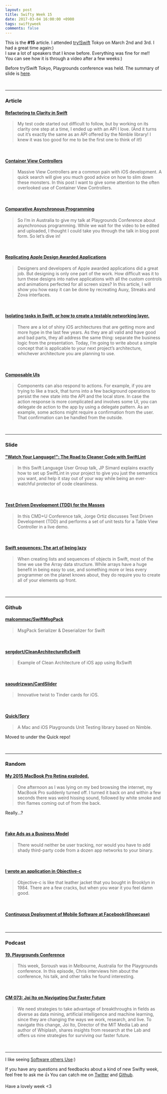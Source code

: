 ```yaml
---
layout: post
title: Swifty Week 15
date: 2017-03-04 16:00:00 +0900
tags: swiftyweek
comments: false
---
```


This is the **#15** article. I attended [try!Swift](https://www.tryswift.co/tokyo/en) Tokyo on March 2nd and 3rd. I had a great time again:)  
I saw a lot of speakers that I know before. Everything was fine for me!!  
You can see how it is through a video after a few weeks:)  

Before try!Swift Tokyo, Playgrounds conference was held. The summary of slide is [here](https://github.com/playgroundscon/Slides).


<br>

---

### Article

#### [Refactoring to Clarity in Swift](https://www.bignerdranch.com/blog/refactoring-to-clarity-in-swift/)

> My test code started out difficult to follow, but by working on its clarity one step at a time, I ended up with an API I love. (And it turns out it’s exactly the same as an API offered by the Nimble library! I knew it was too good for me to be the first one to think of it!)

<br>

#### [Container View Controllers](https://useyourloaf.com/blog/container-view-controllers/)

> Massive View Controllers are a common pain with iOS development. A quick search will give you much good advice on how to slim down these monsters. In this post I want to give some attention to the often overlooked use of Container View Controllers.

<br>

#### [Comparative Asynchronous Programming](https://ashfurrow.com/blog/comparative-asynchronous-programming/?utm_source=Swift_Developments)

> So I’m in Australia to give my talk at Playgrounds Conference about asynchronous programming. While we wait for the video to be edited and uploaded, I thought I could take you through the talk in blog post form. So let’s dive in!

<br>

#### [Replicating Apple Design Awarded Applications](https://medium.com/exyte/replicating-apple-design-awarded-applications-70e5df4c4b94#.4uybd2316)

> Designers and developers of Apple awarded applications did a great job. But designing is only one part of the work. How difficult was it to turn these designs into native applications with all the custom controls and animations perfected for all screen sizes? In this article, I will show you how easy it can be done by recreating Auxy, Streaks and Zova interfaces.

<br>

#### [Isolating tasks in Swift, or how to create a testable networking layer.](https://medium.com/ios-os-x-development/isolating-tasks-in-swift-or-how-to-create-a-testable-networking-layer-d0380e69f7e3#.3cfxaqclu)

> There are a lot of shiny iOS architectures that are getting more and more hype in the last few years. As they are all valid and have good and bad parts, they all address the same thing: separate the business logic from the presentation. Today, I’m going to write about a simple concept that is applicable to your next project’s architecture, whichever architecture you are planning to use.

<br>

#### [Composable UIs](http://ppinera.es/2017/03/02/composable-uis.html)

> Components can also respond to actions. For example, if you are trying to like a track, that turns into a few background operations to persist the new state into the API and the local store. In case the action response is more complicated and involves some UI, you can delegate de action to the app by using a delegate pattern. As an example, some actions might require a confirmation from the user. That confirmation can be handled from the outside.

<br>

---

### Slide

#### ["Watch Your Language!": The Road to Cleaner Code with SwiftLint](https://realm.io/news/slug-jp-simard-swiftlint/)

> In this Swift Language User Group talk, JP Simard explains exactly how to set up SwiftLint in your project to give you just the semantics you want, and help it stay out of your way while being an ever-watchful protector of code cleanliness.

<br>

#### [Test Driven Development (TDD) for the Masses](https://realm.io/news/cmdu-jorge-ortiz-tdd4masses/)

> In this CMD+U Conference talk, Jorge Ortiz discusses Test Driven Development (TDD) and performs a set of unit tests for a Table View Controller in a live demo.

<br>

#### [Swift sequences: The art of being lazy](https://medium.com/@johnsundell/swift-sequences-the-art-of-being-lazy-5b4bd99b159a)

> When creating lists and sequences of objects in Swift, most of the time we use the Array data structure. While arrays have a huge benefit in being easy to use, and something more or less every programmer on the planet knows about, they do require you to create all of your elements up front.

<br>

---

### Github

#### [malcommac/SwiftMsgPack](https://github.com/malcommac/SwiftMsgPack)

> MsgPack Serializer & Deserializer for Swift

<br>

#### [sergdort/CleanArchitectureRxSwift](https://github.com/sergdort/CleanArchitectureRxSwift)

> Example of Clean Architecture of iOS app using RxSwift

<br>

#### [saoudrizwan/CardSlider](https://github.com/saoudrizwan/CardSlider)

> Innovative twist to Tinder cards for iOS.

<br>

#### [Quick/Spry](https://github.com/Quick/Spry)

> A Mac and iOS Playgrounds Unit Testing library based on Nimble.

Moved to under the Quick repo!

<br>

---

### Random

#### [My 2015 MacBook Pro Retina exploded.](https://medium.com/@dourvaris/my-2015-macbook-pro-retina-exploded-119ea5ea9d1f#.orwtw9lr9)

> One afternoon as I was lying on my bed browsing the internet, my MacBook Pro suddenly turned off. I turned it back on and within a few seconds there was weird hissing sound, followed by white smoke and thin flames coming out of from the back.

Really...?

<br>

#### [Fake Ads as a Business Model](https://oleb.net/blog/2016/03/fake-ads-as-a-business-model/)

> There would neither be user tracking, nor would you have to add shady third-party code from a dozen app networks to your binary. 

<br>

#### [I wrote an application in Objective-c](http://www.upbeat.it/2017/02/28/i-wrote-an-application-in-objective-c/)

> Objective-c is like that leather jacket that you bought in Brooklyn in 1984. There are a few cracks, but when you wear it you feel damn good.

<br>

#### [Continuous Deployment of Mobile Software at Facebook(Showcase)](https://research.fb.com/wp-content/uploads/2017/02/fse-rossi.pdf)

<br>

---

### Podcast

#### [19. Playgrounds Conference](https://fatalerror.fm/episodes/2017/2/27/19-playgrounds-conference)

> This week, Soroush was in Melbourne, Australia for the Playgrounds conference. In this episode, Chris interviews him about the conference, his talk, and other talks he found interesting.

<br>

#### [CM 073: Joi Ito on Navigating Our Faster Future](http://www.gayleallen.net/cm-073-joi-ito-on-navigating-our-faster-future/)

> We need strategies to take advantage of breakthroughs in fields as diverse as data mining, artificial intelligence and machine learning, since they are changing the ways we work, research, and live. To navigate this change, Joi Ito, Director of the MIT Media Lab and author of Whiplash, shares insights from research at the Lab and offers us nine strategies for surviving our faster future.

<br>

---

I like seeing [Software others Use](https://pewpewthespells.com/blog/software_i_use.html):)

If you have any questions and feedbacks about a kind of new Swifty week, feel free to ask me :+1:
You can catch me on [Twitter](https://twitter.com/pixyzehn) and [Github](https://github.com/pixyzehn).

Have a lovely week <3


